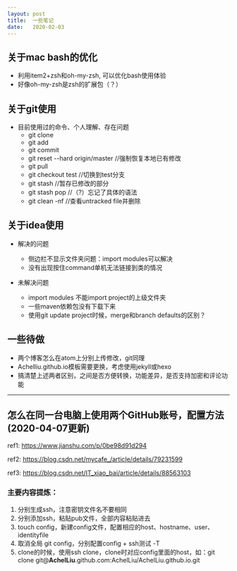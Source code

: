 ```yaml
---
layout: post
title:  一些笔记
date:   2020-02-03
---
```



## 关于mac bash的优化

- 利用item2+zsh和oh-my-zsh, 可以优化bash使用体验
- 好像oh-my-zsh是zsh的扩展包（？）

## 关于git使用

- 目前使用过的命令、个人理解、存在问题
  - git clone
  - git add
  - git commit
  - git reset --hard origin/master  //强制恢复本地已有修改
  - git pull
  - git checkout test //切换到test分支
  - git stash //暂存已修改的部分
  - git stash pop //（?）忘记了具体的语法
  - git clean -nf //查看untracked file并删除


## 关于idea使用

- 解决的问题
  - 侧边栏不显示文件夹问题：import modules可以解决
  - 没有出现按住command单机无法链接到类的情况


- 未解决问题
  - import modules 不能import project的上级文件夹
  - 一些maven依赖包没有下载下来
  - 使用git update project时候，merge和branch defaults的区别？


## 一些待做

- 两个博客怎么在atom上分别上传修改，git同理
- Achelliu.github.io模板需要更换，考虑使用jekyll或hexo
- 搞清楚上述两者区别，之间是否方便转换，功能差异，是否支持加密和评论功能


---

## 怎么在同一台电脑上使用两个GitHub账号，配置方法(2020-04-07更新)
ref1: https://www.jianshu.com/p/0be98d91d294

ref2: https://blog.csdn.net/mycafe_/article/details/79231599

ref3: https://blog.csdn.net/IT_xiao_bai/article/details/88563103

### 主要内容提炼：
1. 分别生成ssh，注意密钥文件名不要相同
2. 分别添加ssh，粘贴pub文件，全部内容粘贴进去
3. touch config，新建config文件，配置相应的host、hostname、user、identityfile
4. 取消全局 git config，分别配置config + ssh测试 -T
5. clone的时候，使用ssh clone，clone时对应config里面的host，如：git clone git@**AchelLiu**.github.com:AchelLiu/AchelLiu.github.io.git
